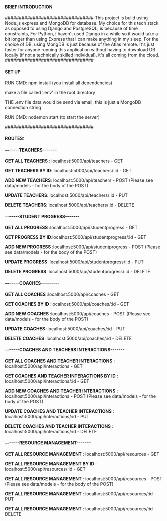 #### BRIEF INTRODUCTION
################################
This project is build using Node.js express and MongoDB for database. My choice for this tech stack as opposed to 
using Django and PostgreSQL, is because of time constraints, For Python, i haven't used Django in a while so it would take a bit longer 
than using Express that i can make anything in my sleep. For the choice of DB, using MongDB is just because of the Atlas remote. It's just 
faster for anyone running this application without having to download DB locally (if not a technically skilled individual), 
it's all coming from the cloud.
################################

#### SET UP
RUN CMD: 
npm install  (you install all dependencies)

make a file called '.env' in the root directory 

THE .env file data would be send via email, this is just a MongoDB connection string

RUN CMD: 
nodemon start (to start the server)

################################ 

#### ROUTES:

#### -------TEACHERS-------

**GET ALL TEACHERS** : localhost:5000/api/teachers - GET

**GET TEACHERS BY ID**: localhost:5000/api/teachers/:id - GET

**ADD NEW TEACHERS**: localhost:5000/api/teachers - POST (Please see data/models - for the body of the POST)

**UPDATE TEACHERS**: localhost:5000/api/teachers/:id - PUT

**DELETE TEACHERS**: localhost:5000/api/teachers/:id - DELETE

#### -------STUDENT PROGRESS-------

**GET ALL PROGRESS** :localhost:5000/api/studentprogress - GET

**GET PROGRESS BY ID**:localhost:5000/api/studentprogress/:id - GET

**ADD NEW PROGRESS** :localhost:5000/api/studentprogress - POST (Please see data/models - for the body of the POST)

**UPDATE PROGRESS** :localhost:5000/api/studentprogress/:id - PUT

**DELETE PROGRESS** :localhost:5000/api/studentprogress/:id - DELETE

#### -------COACHES---------

**GET ALL COACHES** :localhost:5000/api/coaches - GET

**GET COACHES BY ID** :localhost:5000/api/coaches/:id - GET

**ADD NEW COACHES** :localhost:5000/api/coaches - POST (Please see data/models - for the body of the POST)

**UPDATE COACHES** :localhost:5000/api/coaches/:id - PUT

**DELETE COACHES** :localhost:5000/api/coaches/:id - DELETE

#### -------COACHES AND TEACHERS INTERACTIONS-------

**GET ALL COACHES AND TEACHER INTERACTIONS** : localhost:5000/api/interactions - GET

**GET COACHES AND TEACHER INTERACTIONS BY ID** : localhost:5000/api/interactions/:id - GET

**ADD NEW COACHES AND TEACHER INTERACTIONS** : localhost:5000/api/interactions - POST (Please see data/models - for the body of the POST)

**UPDATE COACHES AND TEACHER INTERACTIONS** : localhost:5000/api/interactions/:id -  PUT

**DELETE COACHES AND TEACHER INTERACTIONS** : localhost:5000/api/interactions/:id - DELETE

#### -------RESOURCE MANAGEMENT-------

**GET ALL RESOURCE MANAGEMENT** : localhost:5000/api/resources - GET

**GET ALL RESOURCE MANAGEMENT BY ID** : localhost:5000/api/resources/:id - GET

**GET ALL RESOURCE MANAGEMENT** : localhost:5000/api/resources - POST (Please see data/models - for the body of the POST)

**GET ALL RESOURCE MANAGEMENT** : localhost:5000/api/resources/:id - PUT

**GET ALL RESOURCE MANAGEMENT** : localhost:5000/api/resources/:id - DELETE
